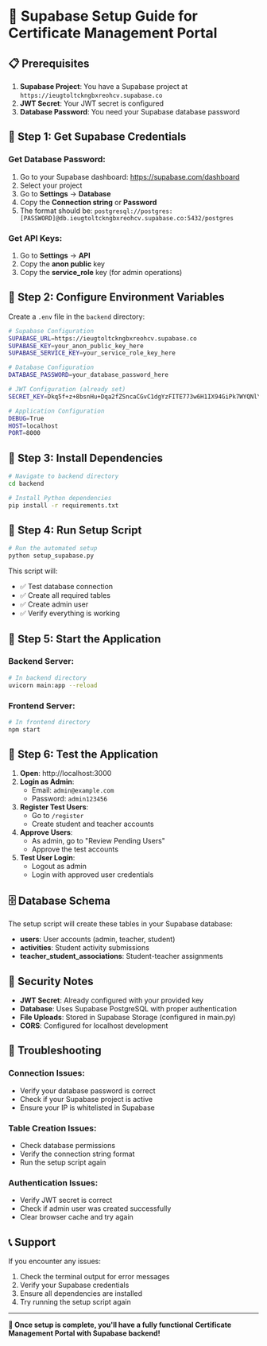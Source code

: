 # 🚀 Supabase Setup Guide for Certificate Management Portal

## 📋 **Prerequisites**

1. **Supabase Project**: You have a Supabase project at `https://ieugtoltckngbxreohcv.supabase.co`
2. **JWT Secret**: Your JWT secret is configured
3. **Database Password**: You need your Supabase database password

## 🔧 **Step 1: Get Supabase Credentials**

### **Get Database Password:**
1. Go to your Supabase dashboard: https://supabase.com/dashboard
2. Select your project
3. Go to **Settings** → **Database**
4. Copy the **Connection string** or **Password**
5. The format should be: `postgresql://postgres:[PASSWORD]@db.ieugtoltckngbxreohcv.supabase.co:5432/postgres`

### **Get API Keys:**
1. Go to **Settings** → **API**
2. Copy the **anon public** key
3. Copy the **service_role** key (for admin operations)

## 🔧 **Step 2: Configure Environment Variables**

Create a `.env` file in the `backend` directory:

```bash
# Supabase Configuration
SUPABASE_URL=https://ieugtoltckngbxreohcv.supabase.co
SUPABASE_KEY=your_anon_public_key_here
SUPABASE_SERVICE_KEY=your_service_role_key_here

# Database Configuration
DATABASE_PASSWORD=your_database_password_here

# JWT Configuration (already set)
SECRET_KEY=Dkq5f+z+8bsnHu+Dqa2fZSncaCGvC1dgYzFITE773w6H1IX94GiPk7WYQNlYGcTEz9Cz00JEz+RwlEig7/umGA==

# Application Configuration
DEBUG=True
HOST=localhost
PORT=8000
```

## 🔧 **Step 3: Install Dependencies**

```bash
# Navigate to backend directory
cd backend

# Install Python dependencies
pip install -r requirements.txt
```

## 🔧 **Step 4: Run Setup Script**

```bash
# Run the automated setup
python setup_supabase.py
```

This script will:
- ✅ Test database connection
- ✅ Create all required tables
- ✅ Create admin user
- ✅ Verify everything is working

## 🔧 **Step 5: Start the Application**

### **Backend Server:**
```bash
# In backend directory
uvicorn main:app --reload
```

### **Frontend Server:**
```bash
# In frontend directory
npm start
```

## 🔧 **Step 6: Test the Application**

1. **Open**: http://localhost:3000
2. **Login as Admin**:
   - Email: `admin@example.com`
   - Password: `admin123456`
3. **Register Test Users**:
   - Go to `/register`
   - Create student and teacher accounts
4. **Approve Users**:
   - As admin, go to "Review Pending Users"
   - Approve the test accounts
5. **Test User Login**:
   - Logout as admin
   - Login with approved user credentials

## 🗄️ **Database Schema**

The setup script will create these tables in your Supabase database:

- **users**: User accounts (admin, teacher, student)
- **activities**: Student activity submissions
- **teacher_student_associations**: Student-teacher assignments

## 🔐 **Security Notes**

- **JWT Secret**: Already configured with your provided key
- **Database**: Uses Supabase PostgreSQL with proper authentication
- **File Uploads**: Stored in Supabase Storage (configured in main.py)
- **CORS**: Configured for localhost development

## 🚨 **Troubleshooting**

### **Connection Issues:**
- Verify your database password is correct
- Check if your Supabase project is active
- Ensure your IP is whitelisted in Supabase

### **Table Creation Issues:**
- Check database permissions
- Verify the connection string format
- Run the setup script again

### **Authentication Issues:**
- Verify JWT secret is correct
- Check if admin user was created successfully
- Clear browser cache and try again

## 📞 **Support**

If you encounter any issues:
1. Check the terminal output for error messages
2. Verify your Supabase credentials
3. Ensure all dependencies are installed
4. Try running the setup script again

---

**🎉 Once setup is complete, you'll have a fully functional Certificate Management Portal with Supabase backend!**





